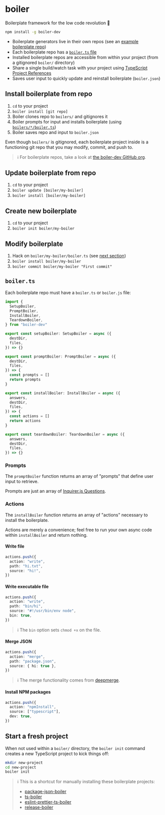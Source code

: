 # boiler

Boilerplate framework for the low code revolution 🥘

```bash
npm install -g boiler-dev
```

- Boilerplate generators live in their own repos (see an [example boilerplate repo](https://github.com/boiler-dev/package-json-boiler))
- Each boilerplate repo has a [`boiler.ts` file](#boilerts)
- Installed boilerplate repos are accessible from within your project (from a gitignored `boiler/` directory)
- Share a single build/watch task with your project using [TypeScript Project References](https://github.com/boiler-dev/boiler/blob/master/typescriptlang.org/docs/handbook/project-references.html)
- Saves user input to quickly update and reinstall boilerplate (`boiler.json`)

## Install boilerplate from repo

1. `cd` to your project
2. `boiler install [git repo]`
3. Boiler clones repo to `boilers/` and gitignores it
4. Boiler prompts for input and installs boilerplate (using [`boilers/*/boiler.ts`](#boilerts))
5. Boiler saves repo and input to `boiler.json`

Even though `boilers/` is gitignored, each boilerplate project inside is a functioning git repo that you may modify, commit, and push to.

> ℹ️ For boilerplate repos, take a look at [the boiler-dev GitHub org](https://github.com/boiler-dev).

## Update boilerplate from repo

1. `cd` to your project
2. `boiler update [boiler/my-boiler]`
3. `boiler install [boiler/my-boiler]`

## Create new boilerplate

1. `cd` to your project
2. `boiler init boiler/my-boiler`

## Modify boilerplate

1. Hack on `boiler/my-boiler/boiler.ts` (see [next section](#boilerts))
2. `boiler install boiler/my-boiler`
3. `boiler commit boiler/my-boiler "First commit"`

## `boiler.ts`

Each boilerplate repo must have a `boiler.ts` or `boiler.js` file:

```ts
import {
  SetupBoiler,
  PromptBoiler,
  InstallBoiler,
  TeardownBoiler,
} from "boiler-dev"

export const setupBoiler: SetupBoiler = async ({
  destDir,
  files,
}) => {}

export const promptBoiler: PromptBoiler = async ({
  destDir,
  files,
}) => {
  const prompts = []
  return prompts
}

export const installBoiler: InstallBoiler = async ({
  answers,
  destDir,
  files,
}) => {
  const actions = []
  return actions
}

export const teardownBoiler: TeardownBoiler = async ({
  answers,
  destDir,
  files,
}) => {}
```

### Prompts

The `promptBoiler` function returns an array of "prompts" that define user input to retrieve.

Prompts are just an array of [Inquirer.js Questions](https://github.com/SBoudrias/Inquirer.js/#objects).

### Actions

The `installBoiler` function returns an array of "actions" necessary to install the boilerplate.

Actions are merely a convenience; feel free to run your own async code within `installBoiler` and return nothing.

#### Write file

```ts
actions.push({
  action: "write",
  path: "hi.txt",
  source: "hi!",
})
```

#### Write executable file

```ts
actions.push({
  action: "write",
  path: "bin/hi",
  source: "#!/usr/bin/env node",
  bin: true,
})
```

> ℹ️ The `bin` option sets `chmod +x` on the file.

#### Merge JSON

```ts
actions.push({
  action: "merge",
  path: "package.json",
  source: { hi: true },
})
```

> ℹ️ The merge functionality comes from [deepmerge](https://github.com/TehShrike/deepmerge).

#### Install NPM packages

```ts
actions.push({
  action: "npmInstall",
  source: ["typescript"],
  dev: true,
})
```

## Start a fresh project

When not used within a `boiler/` directory, the `boiler init` command creates a new TypeScript project to kick things off:

```bash
mkdir new-project
cd new-project
boiler init
```

> ℹ️ This is a shortcut for manually installing these boilerplate projects:
>
> - [package-json-boiler](https://github.com/boiler-dev/package-json-boiler)
> - [ts-boiler](https://github.com/boiler-dev/ts-boiler)
> - [eslint-prettier-ts-boiler](https://github.com/boiler-dev/eslint-prettier-ts-boiler)
> - [release-boiler](https://github.com/boiler-dev/release-boiler)
